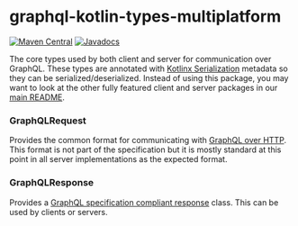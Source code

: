 # graphql-kotlin-types-multiplatform

[![Maven Central](https://img.shields.io/maven-central/v/com.expediagroup/graphql-kotlin-types.svg?label=Maven%20Central)](https://search.maven.org/search?q=g:%22com.expediagroup%22%20AND%20a:%22graphql-kotlin-types-multiplatform%22)
[![Javadocs](https://img.shields.io/maven-central/v/com.expediagroup/graphql-kotlin-types.svg?label=javadoc&colorB=brightgreen)](https://www.javadoc.io/doc/com.expediagroup/graphql-kotlin-types-multiplatform)

The core types used by both client and server for communication over GraphQL. These types are annotated
with [Kotlinx Serialization](https://github.com/Kotlin/kotlinx.serialization) metadata so they can be serialized/deserialized. Instead of using this
package, you may want to look at the other fully featured client and server packages in our [main README](./../README.md).

### GraphQLRequest

Provides the common format for communicating with [GraphQL over HTTP](https://graphql.org/learn/serving-over-http/#post-request). This format is not
part of the specification but it is mostly standard at this point in all server implementations as the expected format.

### GraphQLResponse

Provides a [GraphQL specification compliant response](http://spec.graphql.org/June2018/#sec-Data) class. This can be used by clients or servers.


